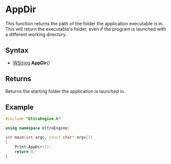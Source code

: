 # AppDir

This function returns the path of the folder the application executable is in. This will return the executable's folder, even if the program is launched with a different working directory.

## Syntax

- [WString](WString.md) **AppDir**()

## Returns

Returns the starting folder the application is launched in.

## Example

```c++
#include "UltraEngine.h"

using namespace UltraEngine;

int main(int argc, const char* argv[])
{
    Print(AppDir());
    return 0;
}
```
